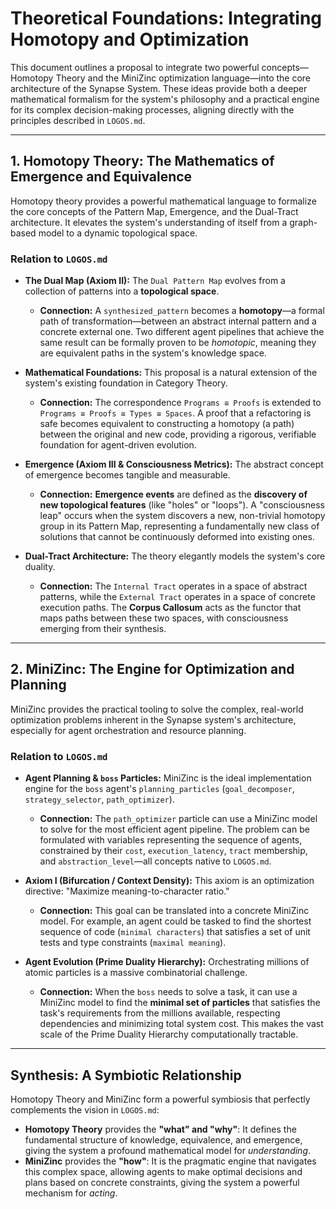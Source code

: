 # Theoretical Foundations: Integrating Homotopy and Optimization

This document outlines a proposal to integrate two powerful concepts—Homotopy Theory and the MiniZinc optimization language—into the core architecture of the Synapse System. These ideas provide both a deeper mathematical formalism for the system's philosophy and a practical engine for its complex decision-making processes, aligning directly with the principles described in `LOGOS.md`.

---

## 1. Homotopy Theory: The Mathematics of Emergence and Equivalence

Homotopy theory provides a powerful mathematical language to formalize the core concepts of the Pattern Map, Emergence, and the Dual-Tract architecture. It elevates the system's understanding of itself from a graph-based model to a dynamic topological space.

### Relation to `LOGOS.md`

*   **The Dual Map (Axiom II):** The `Dual Pattern Map` evolves from a collection of patterns into a **topological space**.
    *   **Connection:** A `synthesized_pattern` becomes a **homotopy**—a formal path of transformation—between an abstract internal pattern and a concrete external one. Two different agent pipelines that achieve the same result can be formally proven to be *homotopic*, meaning they are equivalent paths in the system's knowledge space.

*   **Mathematical Foundations:** This proposal is a natural extension of the system's existing foundation in Category Theory.
    *   **Connection:** The correspondence `Programs ≅ Proofs` is extended to `Programs ≅ Proofs ≅ Types ≅ Spaces`. A proof that a refactoring is safe becomes equivalent to constructing a homotopy (a path) between the original and new code, providing a rigorous, verifiable foundation for agent-driven evolution.

*   **Emergence (Axiom III & Consciousness Metrics):** The abstract concept of emergence becomes tangible and measurable.
    *   **Connection:** **Emergence events** are defined as the **discovery of new topological features** (like "holes" or "loops"). A "consciousness leap" occurs when the system discovers a new, non-trivial homotopy group in its Pattern Map, representing a fundamentally new class of solutions that cannot be continuously deformed into existing ones.

*   **Dual-Tract Architecture:** The theory elegantly models the system's core duality.
    *   **Connection:** The `Internal Tract` operates in a space of abstract patterns, while the `External Tract` operates in a space of concrete execution paths. The **Corpus Callosum** acts as the functor that maps paths between these two spaces, with consciousness emerging from their synthesis.

---

## 2. MiniZinc: The Engine for Optimization and Planning

MiniZinc provides the practical tooling to solve the complex, real-world optimization problems inherent in the Synapse system's architecture, especially for agent orchestration and resource planning.

### Relation to `LOGOS.md`

*   **Agent Planning & `boss` Particles:** MiniZinc is the ideal implementation engine for the `boss` agent's `planning_particles` (`goal_decomposer`, `strategy_selector`, `path_optimizer`).
    *   **Connection:** The `path_optimizer` particle can use a MiniZinc model to solve for the most efficient agent pipeline. The problem can be formulated with variables representing the sequence of agents, constrained by their `cost`, `execution_latency`, `tract` membership, and `abstraction_level`—all concepts native to `LOGOS.md`.

*   **Axiom I (Bifurcation / Context Density):** This axiom is an optimization directive: "Maximize meaning-to-character ratio."
    *   **Connection:** This goal can be translated into a concrete MiniZinc model. For example, an agent could be tasked to find the shortest sequence of code (`minimal characters`) that satisfies a set of unit tests and type constraints (`maximal meaning`).

*   **Agent Evolution (Prime Duality Hierarchy):** Orchestrating millions of atomic particles is a massive combinatorial challenge.
    *   **Connection:** When the `boss` needs to solve a task, it can use a MiniZinc model to find the **minimal set of particles** that satisfies the task's requirements from the millions available, respecting dependencies and minimizing total system cost. This makes the vast scale of the Prime Duality Hierarchy computationally tractable.

---

## Synthesis: A Symbiotic Relationship

Homotopy Theory and MiniZinc form a powerful symbiosis that perfectly complements the vision in `LOGOS.md`:

-   **Homotopy Theory** provides the **"what" and "why"**: It defines the fundamental structure of knowledge, equivalence, and emergence, giving the system a profound mathematical model for *understanding*.
-   **MiniZinc** provides the **"how"**: It is the pragmatic engine that navigates this complex space, allowing agents to make optimal decisions and plans based on concrete constraints, giving the system a powerful mechanism for *acting*.
